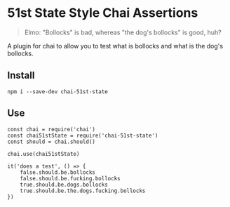 # 51st State Style Chai Assertions

> Elmo: "Bollocks" is bad, whereas "the dog's bollocks" is good, huh? 

A plugin for chai to allow you to test what is bollocks and what is the dog's bollocks.

## Install
`npm i --save-dev chai-51st-state`

## Use
```
const chai = require('chai')
const chai51stState = require('chai-51st-state')
const should = chai.should()

chai.use(chai51stState)

it('does a test', () => {
    false.should.be.bollocks
    false.should.be.fucking.bollocks
    true.should.be.dogs.bollocks
    true.should.be.the.dogs.fucking.bollocks
})
```
